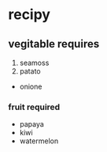 # recipy
## vegitable requires 
1. seamoss
2. patato
-  onione
### fruit required
- papaya 
- kiwi
- watermelon
